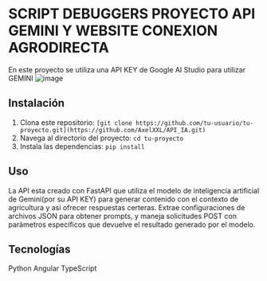 # SCRIPT DEBUGGERS PROYECTO API GEMINI Y WEBSITE CONEXION AGRODIRECTA

En este proyecto se utiliza una API KEY de Google AI Studio para utilizar GEMINI
![image](https://github.com/AxelXXL/API_IA/assets/95830446/3df7c1ab-c513-4a48-94a2-c3e49dba15af)

## Instalación

1. Clona este repositorio: `[git clone https://github.com/tu-usuario/tu-proyecto.git](https://github.com/AxelXXL/API_IA.git)`
2. Navega al directorio del proyecto: `cd tu-proyecto`
3. Instala las dependencias: `pip install` 

## Uso
La API esta creado con FastAPI que utiliza el modelo de inteligencia artificial de Gemini(por su API KEY) para generar contenido con el contexto de agricultura y asi ofrecer respuestas certeras. Extrae configuraciones de archivos JSON para obtener prompts, y maneja solicitudes POST con parámetros específicos que devuelve el resultado generado por el modelo.

## Tecnologías
Python
Angular
TypeScript


